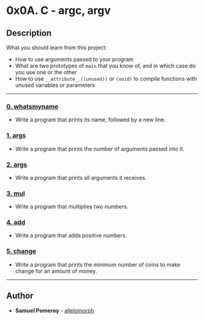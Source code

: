 # 0x0A. C - argc, argv

## Description
What you should learn from this project:

* How to use arguments passed to your program
* What are two prototypes of `main` that you know of, and in which case do you use one or the other
* How to use `__attribute__((unused))` or `(void)` to compile functions with unused variables or parameters

---

### [0. whatsmyname](./0-whatsmyname.c)
* Write a program that prints its name, followed by a new line.


### [1. args](./1-args.c)
* Write a program that prints the number of arguments passed into it.


### [2. args](./2-args.c)
* Write a program that prints all arguments it receives.


### [3. mul](./3-mul.c)
* Write a program that multiplies two numbers.


### [4. add](./4-add.c)
* Write a program that adds positive numbers.


### [5. change](./100-change.c)
* Write a program that prints the minimum number of coins to make change for an amount of money.

---

## Author
* **Samuel Pomeroy** - [allelomorph](github.com/allelomorph)